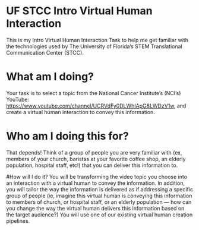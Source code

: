 # UF STCC Intro Virtual Human Interaction
This is my Intro Virtual Human Interaction Task to help me get familiar with the technologies used by The University of Florida’s STEM Translational Communication Center (STCC). 

# What am I doing?
Your task is to select a topic from the National Cancer Institute’s (NCI’s) YouTube:
https://www.youtube.com/channel/UCRVdFy0DLWhIApG8LWDzV1w, and create a virtual human interaction to convey this information.

# Who am I doing this for?
That depends! Think of a group of people you are very familiar with (ex, members of your church, baristas at your favorite coffee shop, an elderly population, hospital staff, etc!) that you can deliver this information to.

#How will I do it?
You will be transforming the video topic you choose into an interaction with a virtual human to convey the information. In addition, you will tailor the way the information is delivered as if addressing a specific group of people (ie, imagine this virtual human is conveying this information to members of church, or hospital staff, or an elderly population — how can you change the way the virtual human delivers this information based on the target audience?)
You will use one of our existing virtual human creation pipelines.
